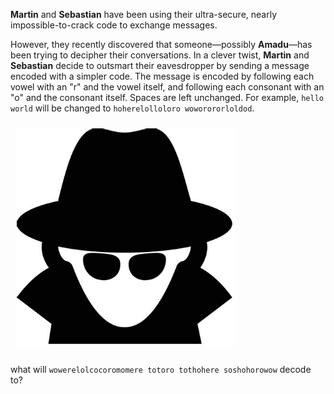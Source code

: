 **Martin** and **Sebastian** have been using their ultra-secure, nearly impossible-to-crack code to exchange messages.

However, they recently discovered that someone—possibly **Amadu**—has been trying to decipher their conversations. In a clever twist, **Martin** and **Sebastian** decide to outsmart their eavesdropper by sending a message encoded with a simpler code. The message is encoded by following each vowel with an "r" and the vowel itself, and following each consonant with an "o" and the consonant itself. Spaces are left unchanged. For example, `hello world` will be changed to `hoherelolloloro woworororloldod`.

<img src="img/img.png" width="350px" style="margin: 10px;">

what will `wowerelolcocoromomere totoro tothohere soshohorowow` decode to?
